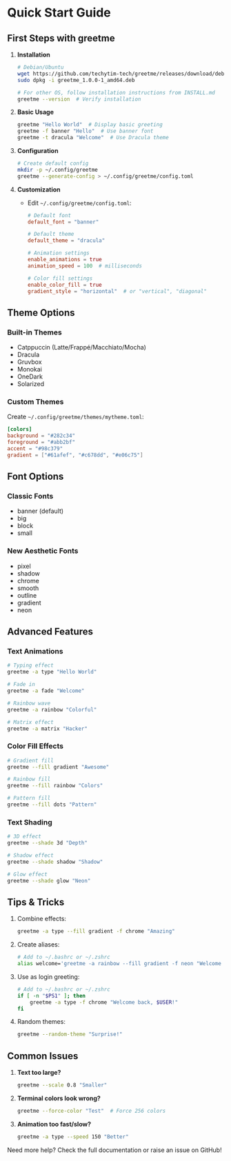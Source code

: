 # Quick Start Guide

## First Steps with greetme

1. **Installation**
   ```bash
   # Debian/Ubuntu
   wget https://github.com/techytim-tech/greetme/releases/download/debian-binary-release/greetme_1.0.0-1_amd64.deb
   sudo dpkg -i greetme_1.0.0-1_amd64.deb
   
   # For other OS, follow installation instructions from INSTALL.md
   greetme --version  # Verify installation
   ```

2. **Basic Usage**
   ```bash
   greetme "Hello World"  # Display basic greeting
   greetme -f banner "Hello"  # Use banner font
   greetme -t dracula "Welcome"  # Use Dracula theme
   ```

3. **Configuration**
   ```bash
   # Create default config
   mkdir -p ~/.config/greetme
   greetme --generate-config > ~/.config/greetme/config.toml
   ```

4. **Customization**
   - Edit `~/.config/greetme/config.toml`:
     ```toml
     # Default font
     default_font = "banner"
     
     # Default theme
     default_theme = "dracula"
     
     # Animation settings
     enable_animations = true
     animation_speed = 100  # milliseconds
     
     # Color fill settings
     enable_color_fill = true
     gradient_style = "horizontal"  # or "vertical", "diagonal"
     ```

## Theme Options

### Built-in Themes
- Catppuccin (Latte/Frappé/Macchiato/Mocha)
- Dracula
- Gruvbox
- Monokai
- OneDark
- Solarized

### Custom Themes
Create `~/.config/greetme/themes/mytheme.toml`:
```toml
[colors]
background = "#282c34"
foreground = "#abb2bf"
accent = "#98c379"
gradient = ["#61afef", "#c678dd", "#e06c75"]
```

## Font Options

### Classic Fonts
- banner (default)
- big
- block
- small

### New Aesthetic Fonts
- pixel
- shadow
- chrome
- smooth
- outline
- gradient
- neon

## Advanced Features

### Text Animations
```bash
# Typing effect
greetme -a type "Hello World"

# Fade in
greetme -a fade "Welcome"

# Rainbow wave
greetme -a rainbow "Colorful"

# Matrix effect
greetme -a matrix "Hacker"
```

### Color Fill Effects
```bash
# Gradient fill
greetme --fill gradient "Awesome"

# Rainbow fill
greetme --fill rainbow "Colors"

# Pattern fill
greetme --fill dots "Pattern"
```

### Text Shading
```bash
# 3D effect
greetme --shade 3d "Depth"

# Shadow effect
greetme --shade shadow "Shadow"

# Glow effect
greetme --shade glow "Neon"
```

## Tips & Tricks

1. Combine effects:
   ```bash
   greetme -a type --fill gradient -f chrome "Amazing"
   ```

2. Create aliases:
   ```bash
   # Add to ~/.bashrc or ~/.zshrc
   alias welcome='greetme -a rainbow --fill gradient -f neon "Welcome Back!"'
   ```

3. Use as login greeting:
   ```bash
   # Add to ~/.bashrc or ~/.zshrc
   if [ -n "$PS1" ]; then
       greetme -a type -f chrome "Welcome back, $USER!"
   fi
   ```

4. Random themes:
   ```bash
   greetme --random-theme "Surprise!"
   ```

## Common Issues

1. **Text too large?**
   ```bash
   greetme --scale 0.8 "Smaller"
   ```

2. **Terminal colors look wrong?**
   ```bash
   greetme --force-color "Test"  # Force 256 colors
   ```

3. **Animation too fast/slow?**
   ```bash
   greetme -a type --speed 150 "Better"
   ```

Need more help? Check the full documentation or raise an issue on GitHub!
